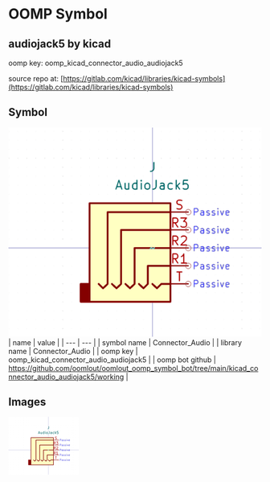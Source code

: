# OOMP Symbol  
## audiojack5  by kicad  
  
oomp key: oomp_kicad_connector_audio_audiojack5  
  
source repo at: [https://gitlab.com/kicad/libraries/kicad-symbols](https://gitlab.com/kicad/libraries/kicad-symbols)  
## Symbol  
  
[![working.png](working_600.png)](working.png)  
| name | value | 
| --- | --- | 
| symbol name | Connector_Audio | 
| library name | Connector_Audio | 
| oomp key | oomp_kicad_connector_audio_audiojack5 | 
| oomp bot github | https://github.com/oomlout/oomlout_oomp_symbol_bot/tree/main/kicad_connector_audio_audiojack5/working | 
## Images  
  
[![working.png](working_140.png)](working.png)  
